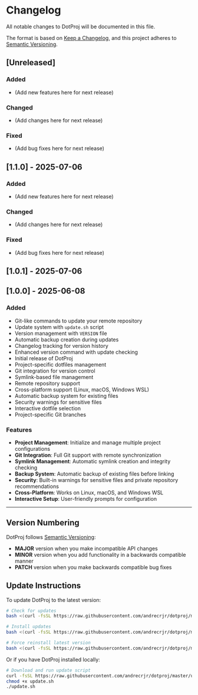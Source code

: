 # Changelog

All notable changes to DotProj will be documented in this file.

The format is based on [Keep a Changelog](https://keepachangelog.com/en/1.0.0/),
and this project adheres to [Semantic Versioning](https://semver.org/spec/v2.0.0.html).

## [Unreleased]

### Added
- (Add new features here for next release)

### Changed
- (Add changes here for next release)

### Fixed
- (Add bug fixes here for next release)

## [1.1.0] - 2025-07-06

### Added
- (Add new features here for next release)

### Changed
- (Add changes here for next release)

### Fixed
- (Add bug fixes here for next release)

## [1.0.1] - 2025-07-06



## [1.0.0] - 2025-06-08

### Added
- Git-like commands to update your remote repository
- Update system with `update.sh` script
- Version management with `VERSION` file
- Automatic backup creation during updates
- Changelog tracking for version history
- Enhanced version command with update checking
- Initial release of DotProj
- Project-specific dotfiles management
- Git integration for version control
- Symlink-based file management
- Remote repository support
- Cross-platform support (Linux, macOS, Windows WSL)
- Automatic backup system for existing files
- Security warnings for sensitive files
- Interactive dotfile selection
- Project-specific Git branches

### Features
- **Project Management**: Initialize and manage multiple project configurations
- **Git Integration**: Full Git support with remote synchronization
- **Symlink Management**: Automatic symlink creation and integrity checking
- **Backup System**: Automatic backup of existing files before linking
- **Security**: Built-in warnings for sensitive files and private repository recommendations
- **Cross-Platform**: Works on Linux, macOS, and Windows WSL
- **Interactive Setup**: User-friendly prompts for configuration

---

## Version Numbering

DotProj follows [Semantic Versioning](https://semver.org/):

- **MAJOR** version when you make incompatible API changes
- **MINOR** version when you add functionality in a backwards compatible manner  
- **PATCH** version when you make backwards compatible bug fixes

## Update Instructions

To update DotProj to the latest version:

```bash
# Check for updates
bash <(curl -fsSL https://raw.githubusercontent.com/andrecrjr/dotproj/master/update.sh) --check

# Install updates
bash <(curl -fsSL https://raw.githubusercontent.com/andrecrjr/dotproj/master/update.sh)

# Force reinstall latest version
bash <(curl -fsSL https://raw.githubusercontent.com/andrecrjr/dotproj/master/update.sh) --force
```

Or if you have DotProj installed locally:

```bash
# Download and run update script
curl -fsSL https://raw.githubusercontent.com/andrecrjr/dotproj/master/update.sh -o update.sh
chmod +x update.sh
./update.sh
``` 
